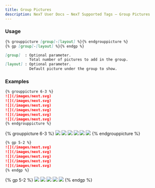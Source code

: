 ```yaml
---
title: Group Pictures
description: NexT User Docs – NexT Supported Tags – Group Pictures
---
```


### Usage

```md group-pictures.js
{% grouppicture [group]-[layout] %}{% endgrouppicture %}
{% gp [group]-[layout] %}{% endgp %}

[group]  : Optional parameter.
           Total number of pictures to add in the group.
[layout] : Optional parameter.
           Default picture under the group to show.
```

### Examples

```md
{% grouppicture 6-3 %}
![](/images/next.svg)
![](/images/next.svg)
![](/images/next.svg)
![](/images/next.svg)
![](/images/next.svg)
![](/images/next.svg)
{% endgrouppicture %}
```
{% grouppicture 6-3 %}
![](/images/next.svg)
![](/images/next.svg)
![](/images/next.svg)
![](/images/next.svg)
![](/images/next.svg)
![](/images/next.svg)
{% endgrouppicture %}

```md
{% gp 5-2 %}
![](/images/next.svg)
![](/images/next.svg)
![](/images/next.svg)
![](/images/next.svg)
![](/images/next.svg)
{% endgp %}
```
{% gp 5-2 %}
![](/images/next.svg)
![](/images/next.svg)
![](/images/next.svg)
![](/images/next.svg)
![](/images/next.svg)
{% endgp %}
